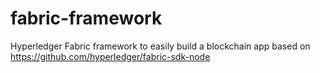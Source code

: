 # fabric-framework
Hyperledger Fabric framework to easily build a blockchain app based on https://github.com/hyperledger/fabric-sdk-node
